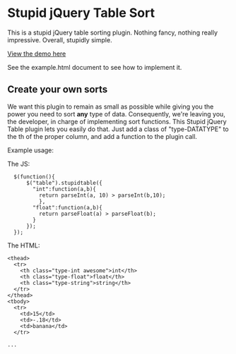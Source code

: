 Stupid jQuery Table Sort
========================

This is a stupid jQuery table sorting plugin. Nothing fancy, nothing really
impressive. Overall, stupidly simple.

[View the demo here](http://joequery.github.com/Stupid-Table-Plugin/)

See the example.html document to see how to implement it. 

Create your own sorts
---------------------

We want this plugin to remain as small as possible while giving you the
power you need to sort **any** type of data. Consequently, we're leaving you,
the developer, in charge of implementing sort functions. This Stupid jQuery 
Table plugin lets you easily do that. Just add a class of "type-DATATYPE" to
the th of the proper column, and add a function to the plugin call.

Example usage:

The JS:
```
  $(function(){
      $("table").stupidtable({
        "int":function(a,b){
          return parseInt(a, 10) > parseInt(b,10);
          },
        "float":function(a,b){
          return parseFloat(a) > parseFloat(b);
        }
      });
  });
```

The HTML:

```
<thead>
  <tr>
    <th class="type-int awesome">int</th>
    <th class="type-float">float</th>
    <th class="type-string">string</th>
  </tr>
</thead>
<tbody>
  <tr>
    <td>15</td>
    <td>-.18</td>
    <td>banana</td>
  </tr>

...

```
